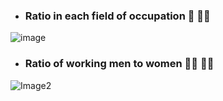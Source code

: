 - ### Ratio in each field of occupation :construction_worker: :woman_astronaut:
![image](https://user-images.githubusercontent.com/82713670/194564203-172090e6-acec-4222-942b-b2394307b9d1.jpg)

- ### Ratio of working men to women :raising_hand_man: :raising_hand_woman:
![Image2](https://user-images.githubusercontent.com/82713670/194570090-802b4e94-c0f2-405d-8694-111c687fe2a7.jpg)
